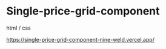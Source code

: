 # Single-price-grid-component

html / css

https://single-price-grid-component-nine-weld.vercel.app/